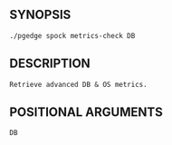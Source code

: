 ## SYNOPSIS
    ./pgedge spock metrics-check DB
 
## DESCRIPTION
    Retrieve advanced DB & OS metrics.
 
## POSITIONAL ARGUMENTS
    DB
